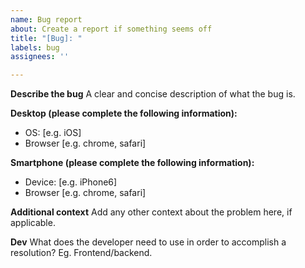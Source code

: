 ```yaml
---
name: Bug report
about: Create a report if something seems off
title: "[Bug]: "
labels: bug
assignees: ''

---
```


**Describe the bug**
A clear and concise description of what the bug is.

**Desktop (please complete the following information):**
 - OS: [e.g. iOS]
 - Browser [e.g. chrome, safari]

**Smartphone (please complete the following information):**
 - Device: [e.g. iPhone6]
 - Browser [e.g. chrome, safari]

**Additional context**
Add any other context about the problem here, if applicable.

**Dev** 
What does the developer need to use in order to accomplish a resolution? Eg. Frontend/backend.
